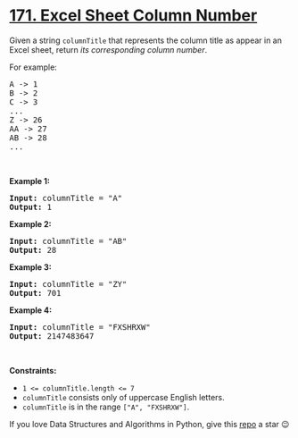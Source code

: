 # [171. Excel Sheet Column Number][title]

<p>Given a string <code>columnTitle</code> that represents the column title as appear in an Excel sheet, return <em>its corresponding column number</em>.</p>
<p>For example:</p>
<pre>A -&gt; 1
B -&gt; 2
C -&gt; 3
...
Z -&gt; 26
AA -&gt; 27
AB -&gt; 28 
...
</pre>
<p> </p>
<p><strong>Example 1:</strong></p>
<pre><strong>Input:</strong> columnTitle = "A"
<strong>Output:</strong> 1
</pre>
<p><strong>Example 2:</strong></p>
<pre><strong>Input:</strong> columnTitle = "AB"
<strong>Output:</strong> 28
</pre>
<p><strong>Example 3:</strong></p>
<pre><strong>Input:</strong> columnTitle = "ZY"
<strong>Output:</strong> 701
</pre>
<p><strong>Example 4:</strong></p>
<pre><strong>Input:</strong> columnTitle = "FXSHRXW"
<strong>Output:</strong> 2147483647
</pre>
<p> </p>
<p><strong>Constraints:</strong></p>
<ul>
<li><code>1 &lt;= columnTitle.length &lt;= 7</code></li>
<li><code>columnTitle</code> consists only of uppercase English letters.</li>
<li><code>columnTitle</code> is in the range <code>["A", "FXSHRXW"]</code>.</li>
</ul>

If you love Data Structures and Algorithms in Python, give this [repo][me] a star :wink:

[title]: https://leetcode.com/problems/excel-sheet-column-number
[me]: https://github.com/bumblebee211196/awesome-python-leetcode